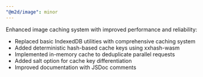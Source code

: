 ```yaml
---
"@m2d/image": minor
---
```


Enhanced image caching system with improved performance and reliability:
- Replaced basic IndexedDB utilities with comprehensive caching system
- Added deterministic hash-based cache keys using xxhash-wasm
- Implemented in-memory cache to deduplicate parallel requests
- Added salt option for cache key differentiation
- Improved documentation with JSDoc comments